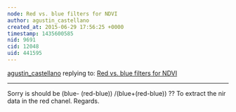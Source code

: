 ```yaml
---
node: Red vs. blue filters for NDVI
author: agustin_castellano
created_at: 2015-06-29 17:56:25 +0000
timestamp: 1435600585
nid: 9691
cid: 12048
uid: 441595
---
```




[agustin_castellano](../profile/agustin_castellano) replying to: [Red vs. blue filters for NDVI](../notes/nedhorning/10-30-2013/red-vs-blue-filters-for-ndvi)

----
Sorry is should be   (blue- (red-blue)) /(blue+(red-blue)) ?? To extract the nir data in the red chanel. Regards.

